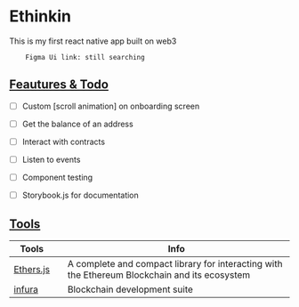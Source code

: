 # Ethinkin
This is my first react native app built on web3
```
    Figma Ui link: still searching
```


## <ins>Feautures & Todo</ins>

- [ ]  Custom [scroll animation]  on onboarding screen
- [ ]  Get the balance of an address
- [ ]  Interact with contracts
- [ ]  Listen to events
- [ ]  Component testing
- [ ]  Storybook.js for documentation



## <ins>Tools</ins>
| Tools |  | Info|
|----|----|----|
|<a href="https://docs.ethers.io/v5/">Ethers.js</a> |  |A complete and compact library for interacting with the Ethereum Blockchain and its ecosystem|
|<a href="https://docs.ethers.io/v5/">infura</a> |  |Blockchain development suite|
